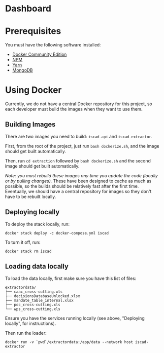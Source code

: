 # Dashboard

# Prerequisites

You must have the following software installed:

* [Docker Community Edition](https://www.docker.com/community-edition)
* [NPM](https://www.npmjs.com/)
* [Yarn](https://yarnpkg.com/en/docs/install)
* [MongoDB](https://docs.mongodb.com/manual/installation/?jmp=footer)

# Using Docker

Currently, we do not have a central Docker repository for this project, so each
developer must build the images when they want to use them.

## Building Images

There are two images you need to build: `iscad-api` and `iscad-extractor`.

First, from the root of the project, just run `bash dockerize.sh`, and the
image should get built automatically.

Then, run `cd extraction` followed by `bash dockerize.sh` and the second image
should get built automatically.

*Note: you must rebuild these images any time you update the code (locally or
by pulling changes).* These have been designed to cache as much as possible, so
the builds should be relatively fast after the first time. Eventually, we
should have a central repository for images so they don't have to be rebuilt
locally.

## Deploying locally

To deploy the stack locally, run:

```
docker stack deploy -c docker-compose.yml iscad
```

To turn it off, run:

```
docker stack rm iscad
```

## Loading data locally

To load the data locally, first make sure you have this list of files:

```
extractordata/
├── caac_cross-cutting.xls
├── decisionsDatabaseUnlocked.xlsx
├── mandate_table_internal.xlsx
├── poc_cross-cutting.xls
└── wps_cross-cutting.xls
```

Ensure you have the services running locally (see above, "Deploying locally", for instructions).

Then run the loader:

```
docker run -v `pwd`/extractordata:/app/data --network host iscad-extractor 
```




